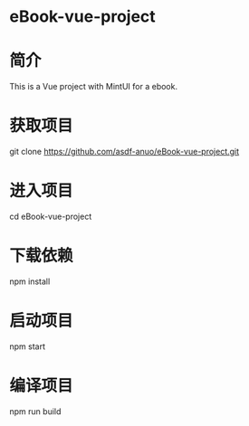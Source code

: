 # eBook-vue-project

# 简介
This is a Vue project with MintUI for a ebook.

# 获取项目
git clone https://github.com/asdf-anuo/eBook-vue-project.git

# 进入项目
cd eBook-vue-project

# 下载依赖
npm install

# 启动项目
npm start

# 编译项目
npm run build
